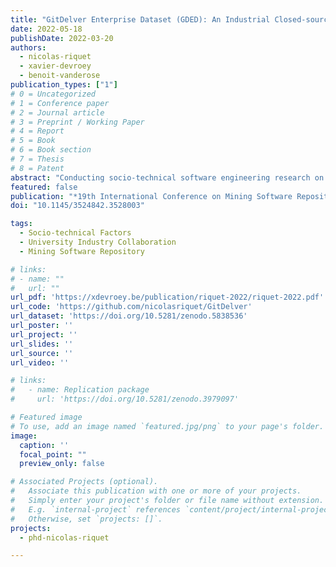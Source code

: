 ```yaml
---
title: "GitDelver Enterprise Dataset (GDED): An Industrial Closed-source Dataset for Socio-Technical Research"
date: 2022-05-18
publishDate: 2022-03-20
authors:
  - nicolas-riquet
  - xavier-devroey
  - benoit-vanderose
publication_types: ["1"]
# 0 = Uncategorized
# 1 = Conference paper
# 2 = Journal article
# 3 = Preprint / Working Paper
# 4 = Report
# 5 = Book
# 6 = Book section
# 7 = Thesis
# 8 = Patent
abstract: "Conducting socio-technical software engineering research on closed-source software is difficult as most organizations do not want to give access to their code repositories. Most experiments and publications therefore focus on open-source projects, which only provides a partial view of software development communities. Yet, closing the gap between open and closed source software industries is essential to increase the validity and applicability of results stemming from socio-technical software engineering research. We contribute to this effort by sharing our work in a large company counting 4,800 employees. We mined 101 repositories and produced the GDED dataset containing socio-technical information about 106,216 commits, 470,940 file modifications and 3,471,556 method modifications from 164 developers during the last 13 years, using various programming languages. For that, we used GitDelver, an open-source tool we developed on top of Pydriller, and anonymized and scrambled the data to comply with legal and corporate requirements. Our dataset can be used for various purposes and provides information about code complexity, self-admitted technical debt, bug fixes, as well as temporal information. We also share our experience regarding the processing of sensitive data to help other organizations making datasets publicly available to the research community."
featured: false
publication: "*19th International Conference on Mining Software Repositories (MSR '22)*"
doi: "10.1145/3524842.3528003"

tags:
  - Socio-technical Factors
  - University Industry Collaboration
  - Mining Software Repository

# links:
# - name: ""
#   url: ""
url_pdf: 'https://xdevroey.be/publication/riquet-2022/riquet-2022.pdf'
url_code: 'https://github.com/nicolasriquet/GitDelver'
url_dataset: 'https://doi.org/10.5281/zenodo.5838536'
url_poster: ''
url_project: ''
url_slides: ''
url_source: ''
url_video: ''

# links:
#   - name: Replication package
#     url: 'https://doi.org/10.5281/zenodo.3979097'

# Featured image
# To use, add an image named `featured.jpg/png` to your page's folder.
image:
  caption: ''
  focal_point: ""
  preview_only: false

# Associated Projects (optional).
#   Associate this publication with one or more of your projects.
#   Simply enter your project's folder or file name without extension.
#   E.g. `internal-project` references `content/project/internal-project/index.md`.
#   Otherwise, set `projects: []`.
projects:
  - phd-nicolas-riquet

---
```

